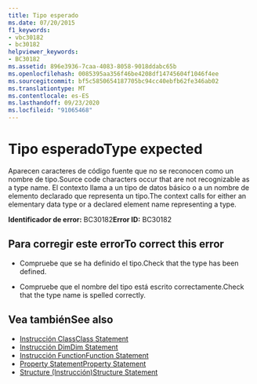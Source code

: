 ```yaml
---
title: Tipo esperado
ms.date: 07/20/2015
f1_keywords:
- vbc30182
- bc30182
helpviewer_keywords:
- BC30182
ms.assetid: 896e3936-7caa-4083-8058-9018ddabc65b
ms.openlocfilehash: 0085395aa356f46be4208df14745604f1046f4ee
ms.sourcegitcommit: bf5c5850654187705bc94cc40ebfb62fe346ab02
ms.translationtype: MT
ms.contentlocale: es-ES
ms.lasthandoff: 09/23/2020
ms.locfileid: "91065468"
---
```

# <a name="type-expected"></a><span data-ttu-id="efe2e-102">Tipo esperado</span><span class="sxs-lookup"><span data-stu-id="efe2e-102">Type expected</span></span>

<span data-ttu-id="efe2e-103">Aparecen caracteres de código fuente que no se reconocen como un nombre de tipo.</span><span class="sxs-lookup"><span data-stu-id="efe2e-103">Source code characters occur that are not recognizable as a type name.</span></span> <span data-ttu-id="efe2e-104">El contexto llama a un tipo de datos básico o a un nombre de elemento declarado que representa un tipo.</span><span class="sxs-lookup"><span data-stu-id="efe2e-104">The context calls for either an elementary data type or a declared element name representing a type.</span></span>  
  
 <span data-ttu-id="efe2e-105">**Identificador de error:** BC30182</span><span class="sxs-lookup"><span data-stu-id="efe2e-105">**Error ID:** BC30182</span></span>  
  
## <a name="to-correct-this-error"></a><span data-ttu-id="efe2e-106">Para corregir este error</span><span class="sxs-lookup"><span data-stu-id="efe2e-106">To correct this error</span></span>  
  
- <span data-ttu-id="efe2e-107">Compruebe que se ha definido el tipo.</span><span class="sxs-lookup"><span data-stu-id="efe2e-107">Check that the type has been defined.</span></span>  
  
- <span data-ttu-id="efe2e-108">Compruebe que el nombre del tipo está escrito correctamente.</span><span class="sxs-lookup"><span data-stu-id="efe2e-108">Check that the type name is spelled correctly.</span></span>  
  
## <a name="see-also"></a><span data-ttu-id="efe2e-109">Vea también</span><span class="sxs-lookup"><span data-stu-id="efe2e-109">See also</span></span>

- [<span data-ttu-id="efe2e-110">Instrucción Class</span><span class="sxs-lookup"><span data-stu-id="efe2e-110">Class Statement</span></span>](../language-reference/statements/class-statement.md)
- [<span data-ttu-id="efe2e-111">Instrucción Dim</span><span class="sxs-lookup"><span data-stu-id="efe2e-111">Dim Statement</span></span>](../language-reference/statements/dim-statement.md)
- [<span data-ttu-id="efe2e-112">Instrucción Function</span><span class="sxs-lookup"><span data-stu-id="efe2e-112">Function Statement</span></span>](../language-reference/statements/function-statement.md)
- [<span data-ttu-id="efe2e-113">Property Statement</span><span class="sxs-lookup"><span data-stu-id="efe2e-113">Property Statement</span></span>](../language-reference/statements/property-statement.md)
- [<span data-ttu-id="efe2e-114">Structure (Instrucción)</span><span class="sxs-lookup"><span data-stu-id="efe2e-114">Structure Statement</span></span>](../language-reference/statements/structure-statement.md)
